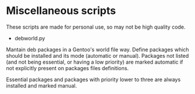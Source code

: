 Miscellaneous scripts
=====================

These scripts are made for personal use, so may not be high quality code.

- debworld.py

Mantain deb packages in a Gentoo's world file way. Define packages which should be installed and its mode (automatic or manual). Packages not listed (and not being essential, or having a low priority) are marked automatic if not explicitly present on packages files definitions.

Essential packages and packages with priority lower to three are always installed and marked manual.
